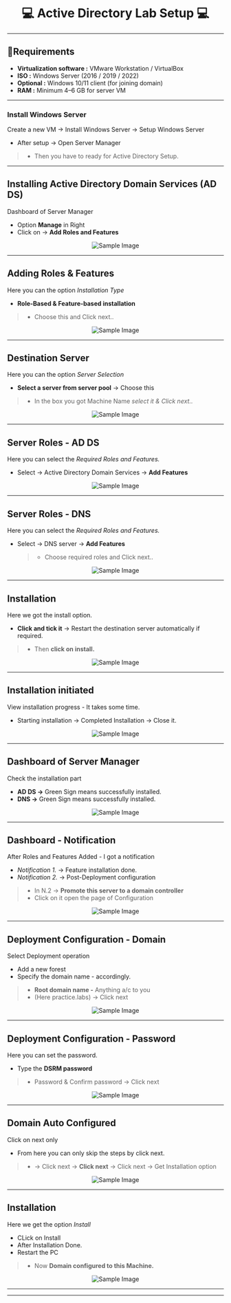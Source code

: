 <h1 align="center"> 💻 Active Directory Lab Setup 💻</h1>

---
## 🧩Requirements
- **Virtualization software :** VMware Workstation / VirtualBox
- **ISO :** Windows Server (2016 / 2019 / 2022)
- **Optional :** Windows 10/11 client (for joining domain)
- **RAM :** Minimum 4–6 GB for server VM

---
### Install Windows Server
Create a new VM → Install Windows Server → Setup Windows Server

- After setup → Open Server Manager
> - Then you have to ready for Active Directory Setup.

---
## Installing Active Directory Domain Services (AD DS)
Dashboard of Server Manager

- Option **Manage** in Right
- Click on → **Add Roles and Features**
  
<div style="text-align: center;"><img src="https://github.com/Nikunj-Sahani/CRTA--Certified_Red_Team_Analyst/blob/main/Study%20Material/Images/AD-1.png" alt="Sample Image"></div>

---
## Adding Roles & Features
Here you can the option *Installation Type*

- **Role-Based & Feature-based installation**
> - Choose this and Click next..

<div style="text-align: center;"><img src="https://github.com/Nikunj-Sahani/CRTA--Certified_Red_Team_Analyst/blob/main/Study%20Material/Images/AD-2.png" alt="Sample Image"></div>

---
## Destination Server
Here you can the option *Server Selection*

- **Select a server from server pool** → Choose this
> - In the box you got Machine Name *select it & Click next..*

<div style="text-align: center;"><img src="https://github.com/Nikunj-Sahani/CRTA--Certified_Red_Team_Analyst/blob/main/Study%20Material/Images/AD-3.png" alt="Sample Image"></div>

---
## Server Roles - AD DS
Here you can select the *Required Roles and Features.*

- Select → Active Directory Domain Services → **Add Features**
  
<div style="text-align: center;"><img src="https://github.com/Nikunj-Sahani/CRTA--Certified_Red_Team_Analyst/blob/main/Study%20Material/Images/AD-4.png" alt="Sample Image"></div>

---
## Server Roles - DNS
Here you can select the *Required Roles and Features.*

- Select → DNS server → **Add Features**
  > - Choose required roles and Click next..
<div style="text-align: center;"><img src="https://github.com/Nikunj-Sahani/CRTA--Certified_Red_Team_Analyst/blob/main/Study%20Material/Images/AD-5.png" alt="Sample Image"></div>

---
## Installation
Here we got the install option.

- **Click and tick it** → Restart the destination server automatically if required.
> - Then **click on install.**
  
<div style="text-align: center;"><img src="https://github.com/Nikunj-Sahani/CRTA--Certified_Red_Team_Analyst/blob/main/Study%20Material/Images/AD-6.png" alt="Sample Image"></div>

---
## Installation initiated
View installation progress - It takes some time.

- Starting installation → Completed Installation → Close it.
  
<div style="text-align: center;"><img src="https://github.com/Nikunj-Sahani/CRTA--Certified_Red_Team_Analyst/blob/main/Study%20Material/Images/AD-7.png" alt="Sample Image"></div>

---
## Dashboard of Server Manager
Check the installation part

- **AD DS →** Green Sign means successfully installed.
- **DNS →** Green Sign means successfully installed.
  
<div style="text-align: center;"><img src="https://github.com/Nikunj-Sahani/CRTA--Certified_Red_Team_Analyst/blob/main/Study%20Material/Images/AD-8.png" alt="Sample Image"></div>

---
## Dashboard - Notification
After Roles and Features Added - I got a notification

- *Notification 1.* → Feature installation done.
- *Notification 2.* → Post-Deployment configuration
> - In N.2 → **Promote this server to a domain controller**
> - Click on it open the page of Configuration

<div style="text-align: center;"><img src="https://github.com/Nikunj-Sahani/CRTA--Certified_Red_Team_Analyst/blob/main/Study%20Material/Images/AD-9.png" alt="Sample Image"></div>

---
## Deployment Configuration - Domain
Select Deployment operation

- Add a new forest
- Specify the domain name - accordingly.
> - **Root domain name -** Anything a/c to you
> - (Here practice.labs) → Click next

<div style="text-align: center;"><img src="https://github.com/Nikunj-Sahani/CRTA--Certified_Red_Team_Analyst/blob/main/Study%20Material/Images/AD-10.png" alt="Sample Image"></div>

---
## Deployment Configuration - Password
Here you can set the password.

- Type the **DSRM password**
> - Password & Confirm password → Click next

<div style="text-align: center;"><img src="https://github.com/Nikunj-Sahani/CRTA--Certified_Red_Team_Analyst/blob/main/Study%20Material/Images/AD-11.png" alt="Sample Image"></div>

---
## Domain Auto Configured
Click on next only

- From here you can only skip the steps by click next.
> - → Click next → **Click next** → Click next → Get Installation option

<div style="text-align: center;"><img src="https://github.com/Nikunj-Sahani/CRTA--Certified_Red_Team_Analyst/blob/main/Study%20Material/Images/AD-12.png" alt="Sample Image"></div>

---
## Installation
Here we get the option *Install*

- CLick on Install
- After Installation Done.
- Restart the PC
> - Now **Domain configured to this Machine.**
  
<div style="text-align: center;"><img src="https://github.com/Nikunj-Sahani/CRTA--Certified_Red_Team_Analyst/blob/main/Study%20Material/Images/AD-15.png" alt="Sample Image"></div>

---
---

